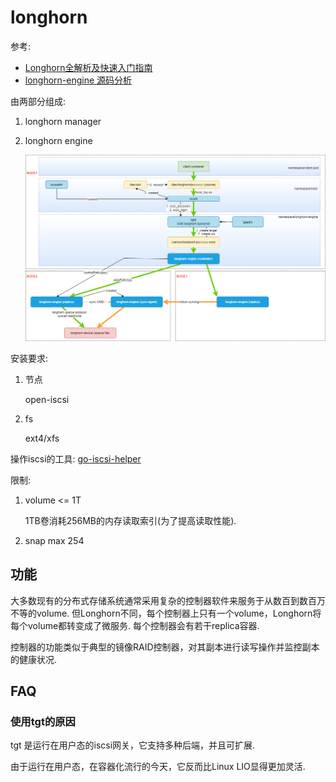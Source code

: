 # longhorn
参考:
- [Longhorn全解析及快速入门指南](http://user.1949idc.com/customer/shownews595.html)
- [longhorn-engine 源码分析](https://peteryj.github.io/2020/10/11/longhorn-engine-code-analysis/)

由两部分组成:
1. longhorn manager
1. longhorn engine

    ![longhorn engine](/misc/img/develop/longhorn-engine.png)

安装要求:
1. 节点

    open-iscsi
1. fs

    ext4/xfs

操作iscsi的工具: [go-iscsi-helper](https://github.com/longhorn/go-iscsi-helper)

限制:
1. volume <= 1T

    1TB卷消耗256MB的内存读取索引(为了提高读取性能).
1. snap max 254

## 功能
大多数现有的分布式存储系统通常采用复杂的控制器软件来服务于从数百到数百万不等的volume. 但Longhorn不同，每个控制器上只有一个volume，Longhorn将每个volume都转变成了微服务. 每个控制器会有若干replica容器.

控制器的功能类似于典型的镜像RAID控制器，对其副本进行读写操作并监控副本的健康状况.

## FAQ
### 使用tgt的原因
tgt 是运行在用户态的iscsi网关，它支持多种后端，并且可扩展.

由于运行在用户态，在容器化流行的今天，它反而比Linux LIO显得更加灵活.
